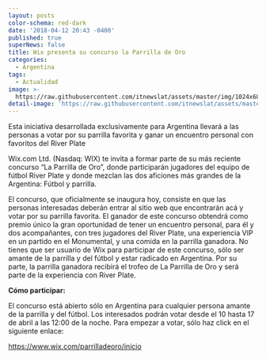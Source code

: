```yaml
---
layout: posts
color-schema: red-dark
date: '2018-04-12 20:43 -0400'
published: true
superNews: false
title: Wix presenta su concurso la Parrilla de Oro
categories:
  - Argentina
tags:
  - Actualidad
image: >-
  https://raw.githubusercontent.com/itnewslat/assets/master/img/1024x680/WIXg.jpg
detail-image: 'https://raw.githubusercontent.com/itnewslat/assets/master/img/540x320/WIXp.jpg'
---
```


Esta iniciativa desarrollada exclusivamente para Argentina llevará a las personas a votar por su parrilla favorita y ganar un encuentro personal con favoritos del River Plate

Wix.com Ltd. (Nasdaq: WIX) te invita a formar parte de su más reciente concurso “La Parrilla de Oro”, donde participarán jugadores del equipo de fútbol River Plate y donde mezclan las dos aficiones más grandes de la Argentina: Fútbol y parrilla.

El concurso, que oficialmente se inaugura hoy, consiste en que las personas interesadas deberán entrar al sitio web que encontrarán acá y votar por su parrilla favorita. El ganador de este concurso obtendrá como premio único la gran oportunidad de tener un encuentro personal, para él y dos acompañantes, con tres jugadores del River Plate, una experiencia VIP en un partido en el Monumental, y una comida en la parrilla ganadora. No tienes que ser usuario de Wix para participar de este concurso, sólo ser amante de la parrilla y del fútbol y estar radicado en Argentina.
Por su parte, la parrilla ganadora recibirá el trofeo de La Parrilla de Oro y será parte de la experiencia con River Plate. 

**Cómo participar:**

El concurso está abierto sólo en Argentina para cualquier persona amante de la parrilla y del fútbol. Los interesados podrán votar desde el 10 hasta 17 de abril a las 12:00 de la noche. Para empezar a votar, sólo haz click en el siguiente enlace:

https://www.wix.com/parrilladeoro/inicio
